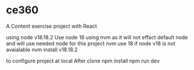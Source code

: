 # ce360
A Content exercise project with React

using node v18.18.2
Use node 18 using nvm as it will not effact default node and will use needed node for this project
nvm use 18
if node v18 is not avaialable
nvm install v18.18.2

to configure project at local
After clone
npm install
npm run dev

